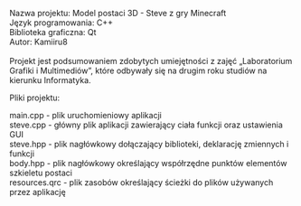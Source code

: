 Nazwa projektu:	Model postaci 3D - Steve z gry Minecraft <br/>
Język programowania: C++ <br/>
Biblioteka graficzna: Qt <br/>
Autor: Kamiiru8<br/><br/>
Projekt jest podsumowaniem zdobytych umiejętności z zajęć „Laboratorium Grafiki i Multimediów”, które odbywały się na drugim roku studiów na kierunku Informatyka.<br/> 

Pliki projektu:<br/>

main.cpp - plik uruchomieniowy aplikacji<br/>
steve.cpp - główny plik aplikacji zawierający ciała funkcji oraz ustawienia GUI<br/>
steve.hpp - plik nagłówkowy dołączający biblioteki, deklarację zmiennych i funkcji<br/>
body.hpp - plik nagłówkowy określający współrzędne punktów elementów szkieletu postaci <br/>
resources.qrc - plik zasobów określający ścieżki do plików używanych przez aplikację<br/>